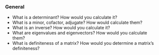 <h3>General</h3>
<ul>
<li>What is a determinant? How would you calculate it?</li>
<li>What is a minor, cofactor, adjugate? How would calculate them?</li>
<li>What is an inverse? How would you calculate it?</li>
<li>What are eigenvalues and eigenvectors? How would you calculate them?</li>
<li>What is definiteness of a matrix? How would you determine a matrix’s definiteness?</li>
</ul>